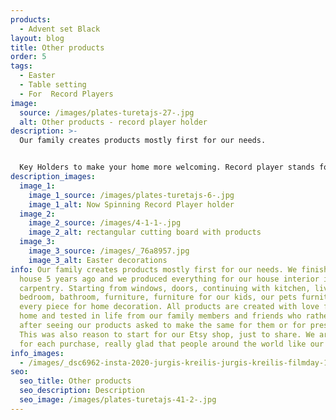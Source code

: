 ```yaml
---
products:
  - Advent set Black
layout: blog
title: Other products
order: 5
tags:
  - Easter
  - Table setting
  - For  Record Players
image:
  source: /images/plates-turetajs-27-.jpg
  alt: Other products - record player holder
description: >-
  Our family creates products mostly first for our needs.


  Key Holders to make your home more welcoming. Record player stands for the ones who want to make their house sound like a home. Kitchenware for the cooking time to feel wonderful.
description_images:
  image_1:
    image_1_source: /images/plates-turetajs-6-.jpg
    image_1_alt: Now Spinning Record Player holder
  image_2:
    image_2_source: /images/4-1-1-.jpg
    image_2_alt: rectangular cutting board with products
  image_3:
    image_3_source: /images/_76a8957.jpg
    image_3_alt: Easter decorations
info: Our family creates products mostly first for our needs. We finished our
  house 5 years ago and we produced everything for our house interior in our
  carpentry. Starting from windows, doors, continuing with kitchen, living room,
  bedroom, bathroom, furniture, furniture for our kids, our pets furniture and
  every piece for home decoration. All products are created with love for our
  home and tested in life from our family members and friends who rather often
  after seeing our products asked to make the same for them or for presents.
  This was also reason to start for our Etsy shop, just to share. We are happy
  for each purchase, really glad that people around the world like our products.
info_images:
  - /images/_dsc6962-insta-2020-jurgis-kreilis-jurgis-kreilis-filmday-1-.jpg
seo:
  seo_title: Other products
  seo_description: Description
  seo_image: /images/plates-turetajs-41-2-.jpg
---
```

